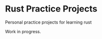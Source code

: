 <h1>Rust Practice Projects</h1>

<p>Personal practice projects for learning rust</p>

<p>Work in progress. </p>
